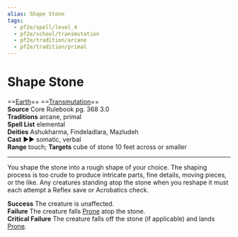 ```yaml
---
alias: Shape Stone
tags:
  - pf2e/spell/level_4
  - pf2e/school/transmutation
  - pf2e/tradition/arcane
  - pf2e/tradition/primal
---
```


# Shape Stone

==[Earth](Earth.md)== ==[Transmutation](Transmutation.md)==  
__Source__ Core Rulebook pg. 368 3.0  
**Traditions** arcane, primal  
**Spell List** elemental  
**Deities** Ashukharma, Findeladlara, Mazludeh  
**Cast** ►► somatic, verbal  
**Range** touch; **Targets** cube of stone 10 feet across or smaller

---

You shape the stone into a rough shape of your choice. The shaping process is too crude to produce intricate parts, fine details, moving pieces, or the like. Any creatures standing atop the stone when you reshape it must each attempt a Reflex save or Acrobatics check.

**Success** The creature is unaffected.  
**Failure** The creature falls [Prone](Prone.md) atop the stone.  
**Critical Failure** The creature falls off the stone (if applicable) and lands [Prone](Prone.md).
